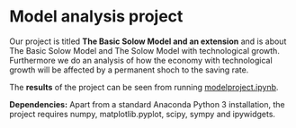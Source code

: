 # Model analysis project

Our project is titled **The Basic Solow Model and an extension** and is about The Basic Solow Model and The Solow Model with technological growth. Furthermore we do an analysis of how the economy with technological growth will be affected by a permanent shoch to the saving rate. 

The **results** of the project can be seen from running [modelproject.ipynb](modelproject.ipynb).

**Dependencies:** Apart from a standard Anaconda Python 3 installation, the project requires numpy, matplotlib.pyplot, scipy, sympy and ipywidgets.
